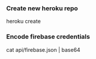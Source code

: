 ### Create new heroku repo

heroku create

### Encode firebase credentials

cat api/firebase.json | base64
